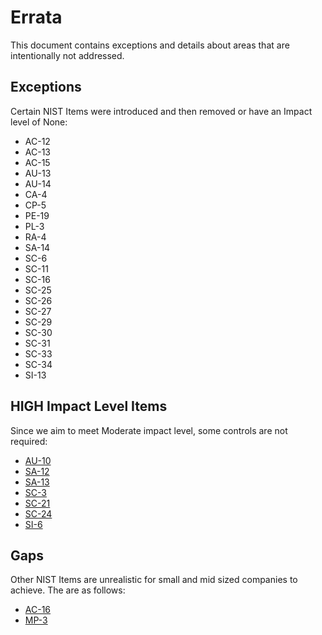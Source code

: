 # Errata

This document contains exceptions and details about areas that are intentionally not addressed.

## Exceptions

Certain NIST Items were introduced and then removed or have an Impact level of None:

* AC-12
* AC-13
* AC-15
* AU-13
* AU-14
* CA-4
* CP-5
* PE-19
* PL-3
* RA-4
* SA-14
* SC-6
* SC-11
* SC-16
* SC-25
* SC-26
* SC-27
* SC-29
* SC-30
* SC-31
* SC-33
* SC-34
* SI-13

## HIGH Impact Level Items

Since we aim to meet Moderate impact level, some controls are not required: 

* [AU-10](https://nvd.nist.gov/800-53/Rev4/control/AU-10)
* [SA-12](https://nvd.nist.gov/800-53/Rev4/control/SA-12)
* [SA-13](https://nvd.nist.gov/800-53/Rev4/control/SA-13)
* [SC-3](https://nvd.nist.gov/800-53/Rev4/control/SC-3)
* [SC-21](https://nvd.nist.gov/800-53/Rev4/control/SC-21)
* [SC-24](https://nvd.nist.gov/800-53/Rev4/control/SC-24)
* [SI-6](https://nvd.nist.gov/800-53/Rev4/control/SI-6)

## Gaps

Other NIST Items are unrealistic for small and mid sized companies to achieve.  The are as follows:

* [AC-16](https://nvd.nist.gov/800-53/Rev4/control/AC-16)
* [MP-3](https://nvd.nist.gov/800-53/Rev4/control/MP-3)